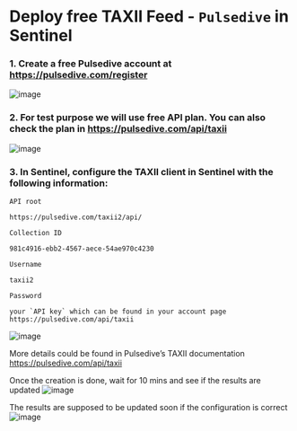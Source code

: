 # Deploy free TAXII Feed - `Pulsedive` in Sentinel

### 1. Create a free Pulsedive account at https://pulsedive.com/register
![image](https://user-images.githubusercontent.com/96930989/210725910-a9c96f0b-caf6-4433-bfa5-b14e83dfd985.png)
### 2. For test purpose we will use free API plan. You can also check the plan in https://pulsedive.com/api/taxii
![image](https://user-images.githubusercontent.com/96930989/210726190-6b6f054f-4886-4e03-9664-b5649232cb67.png)
### 3. In Sentinel, configure the TAXII client in Sentinel with the following information:
`API root`
```
https://pulsedive.com/taxii2/api/
```
`Collection ID`
```
981c4916-ebb2-4567-aece-54ae970c4230
```
`Username`
```
taxii2
```
`Password`
```
your `API key` which can be found in your account page https://pulsedive.com/api/taxii
```
![image](https://user-images.githubusercontent.com/96930989/210726680-05da9fef-43ba-4e00-a3a1-72fced7cad89.png)

More details could be found in Pulsedive’s TAXII documentation https://pulsedive.com/api/taxii

Once the creation is done, wait for 10 mins and see if the results are updated
![image](https://user-images.githubusercontent.com/96930989/210726782-3b0868ce-d84e-40a3-8bdb-122253a99eba.png)

The results are supposed to be updated soon if the configuration is correct
![image](https://user-images.githubusercontent.com/96930989/210726819-b176dcd0-10f1-4c8d-85da-79f90421a105.png)


